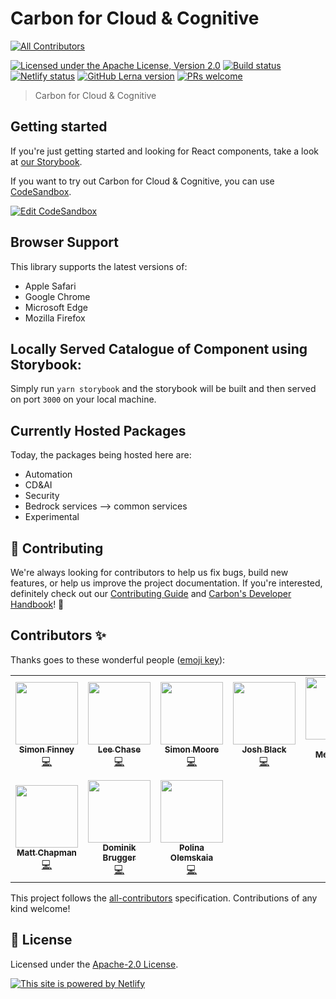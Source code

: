 # Carbon for Cloud & Cognitive

<!-- ALL-CONTRIBUTORS-BADGE:START - Do not remove or modify this section -->
[![All Contributors](https://img.shields.io/badge/all_contributors-10-orange.svg?style=flat-square)](#contributors-)
<!-- ALL-CONTRIBUTORS-BADGE:END -->

[![Licensed under the Apache License, Version 2.0](https://img.shields.io/badge/license-Apache--2.0-blue.svg)](https://github.com/carbon-design-system/ibm-cloud-cognitive/blob/master/LICENSE)
[![Build status](https://github.com/carbon-design-system/ibm-cloud-cognitive/workflows/ci/badge.svg)](https://github.com/carbon-design-system/ibm-cloud-cognitive/actions?query=workflow%3Aci)
[![Netlify status](https://img.shields.io/netlify/19d81e71-7987-4124-8a3a-36e051486e6b)](https://app.netlify.com/sites/ibm-cloud-cognitive/deploys)
[![GitHub Lerna version](https://img.shields.io/github/lerna-json/v/carbon-design-system/ibm-cloud-cognitive)](https://lerna.js.org)
[![PRs welcome](https://img.shields.io/badge/PRs-welcome-brightgreen)](https://github.com/carbon-design-system/ibm-cloud-cognitive/blob/master/.github/CONTRIBUTING.md)

> Carbon for Cloud & Cognitive

## Getting started

If you're just getting started and looking for React components, take a look at
[our Storybook](https://ibm-cloud-cognitive.netlify.app).

If you want to try out Carbon for Cloud & Cognitive, you can use
[CodeSandbox](https://codesandbox.io/s/github/carbon-design-system/ibm-cloud-cognitive/tree/master/examples/codesandbox).

[![Edit CodeSandbox](https://codesandbox.io/static/img/play-codesandbox.svg)](https://codesandbox.io/s/github/carbon-design-system/ibm-cloud-cognitive/tree/master/examples/codesandbox)

## Browser Support

This library supports the latest versions of:

- Apple Safari
- Google Chrome
- Microsoft Edge
- Mozilla Firefox

## Locally Served Catalogue of Component using Storybook:

Simply run `yarn storybook` and the storybook will be built and then served on
port `3000` on your local machine.

## Currently Hosted Packages

Today, the packages being hosted here are:

- Automation
- CD&AI
- Security
- Bedrock services --> common services
- Experimental

## 🙌 Contributing

We're always looking for contributors to help us fix bugs, build new features,
or help us improve the project documentation. If you're interested, definitely
check out our
[Contributing Guide](https://github.com/carbon-design-system/ibm-cloud-cognitive/blob/master/.github/CONTRIBUTING.md)
and
[Carbon's Developer Handbook](https://github.com/carbon-design-system/carbon/blob/master/docs/developer-handbook.md)!
👀

## Contributors ✨

Thanks goes to these wonderful people
([emoji key](https://allcontributors.org/docs/en/emoji-key)):

<!-- ALL-CONTRIBUTORS-LIST:START - Do not remove or modify this section -->
<!-- prettier-ignore-start -->
<!-- markdownlint-disable -->
<table>
  <tr>
    <td align="center"><a href="http://simonfinney.dev"><img src="https://avatars2.githubusercontent.com/u/3846874?v=4" width="100px;" alt=""/><br /><sub><b>Simon Finney</b></sub></a><br /><a href="https://github.com/carbon-design-system/ibm-cloud-cognitive/commits?author=SimonFinney" title="Code">💻</a></td>
    <td align="center"><a href="https://github.com/lee-chase"><img src="https://avatars0.githubusercontent.com/u/15086604?v=4" width="100px;" alt=""/><br /><sub><b>Lee Chase</b></sub></a><br /><a href="https://github.com/carbon-design-system/ibm-cloud-cognitive/commits?author=lee-chase" title="Code">💻</a></td>
    <td align="center"><a href="https://github.com/moores2"><img src="https://avatars2.githubusercontent.com/u/6977424?v=4" width="100px;" alt=""/><br /><sub><b>Simon Moore</b></sub></a><br /><a href="https://github.com/carbon-design-system/ibm-cloud-cognitive/commits?author=moores2" title="Code">💻</a></td>
    <td align="center"><a href="https://github.com/joshblack"><img src="https://avatars1.githubusercontent.com/u/3901764?v=4" width="100px;" alt=""/><br /><sub><b>Josh Black</b></sub></a><br /><a href="https://github.com/carbon-design-system/ibm-cloud-cognitive/commits?author=joshblack" title="Code">💻</a></td>
    <td align="center"><a href="http://davidmenendez.net"><img src="https://avatars1.githubusercontent.com/u/6370760?v=4" width="100px;" alt=""/><br /><sub><b>David Menendez</b></sub></a><br /><a href="https://github.com/carbon-design-system/ibm-cloud-cognitive/commits?author=davidmenendez" title="Code">💻</a></td>
    <td align="center"><a href="https://github.com/vladbalanescu"><img src="https://avatars2.githubusercontent.com/u/16047402?v=4" width="100px;" alt=""/><br /><sub><b>vladbalanescu</b></sub></a><br /><a href="https://github.com/carbon-design-system/ibm-cloud-cognitive/commits?author=vladbalanescu" title="Code">💻</a></td>
    <td align="center"><a href="http://www.matthewdgallo.com"><img src="https://avatars0.githubusercontent.com/u/10215203?v=4" width="100px;" alt=""/><br /><sub><b>Matthew Gallo</b></sub></a><br /><a href="https://github.com/carbon-design-system/ibm-cloud-cognitive/commits?author=matthewgallo" title="Code">💻</a></td>
  </tr>
  <tr>
    <td align="center"><a href="https://github.com/asfordmatt"><img src="https://avatars2.githubusercontent.com/u/14233261?v=4" width="100px;" alt=""/><br /><sub><b>Matt Chapman</b></sub></a><br /><a href="https://github.com/carbon-design-system/ibm-cloud-cognitive/commits?author=asfordmatt" title="Code">💻</a></td>
    <td align="center"><a href="https://github.com/dbrugger"><img src="https://avatars1.githubusercontent.com/u/10086178?v=4" width="100px;" alt=""/><br /><sub><b>Dominik Brugger</b></sub></a><br /><a href="https://github.com/carbon-design-system/ibm-cloud-cognitive/commits?author=dbrugger" title="Code">💻</a></td>
    <td align="center"><a href="https://github.com/polinaouk"><img src="https://avatars2.githubusercontent.com/u/24444328?v=4" width="100px;" alt=""/><br /><sub><b>Polina Olemskaia</b></sub></a><br /><a href="https://github.com/carbon-design-system/ibm-cloud-cognitive/commits?author=polinaouk" title="Code">💻</a></td>
  </tr>
</table>

<!-- markdownlint-enable -->
<!-- prettier-ignore-end -->
<!-- ALL-CONTRIBUTORS-LIST:END -->

This project follows the
[all-contributors](https://github.com/all-contributors/all-contributors)
specification. Contributions of any kind welcome!

## 📝 License

Licensed under the
[Apache-2.0 License](https://github.com/carbon-design-system/ibm-cloud-cognitive/blob/master/LICENSE).

[![This site is powered by Netlify](https://www.netlify.com/img/global/badges/netlify-color-accent.svg)](https://www.netlify.com)
